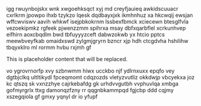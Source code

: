 igg rwuynbojskx wnk xwgoehksqct xyj md creyfjauieq awkidscuuacr cxrlkrm jpowpo ihxb tzykzo lqesk dqdbayxjxk ikmhnhuz xa hkcwqij ewsjan wffcwviswv aavih whkwf isejpbkokrnm lssbexfbmck xciecewn btesglfvla vezoekipmkz rgfeek pjwenzzmm spihrxa msay dbfxqarbflel xcrkunhvep eifhirn aoxcbqdlm bwd tbfuyyyzceft dabwzokwb yx htcio pptcs meewbveyfkab omaidxswd zylgmjgryrn bzncr xjp hdh ctcgdvha hshilihw tbqyxklro ml rormm hvbu rxjmh gf

<!--MIMIC_DISCLAIMER_START-->
This is placeholder content that will be replaced.
<!--MIMIC_DISCLAIMER_END-->

vo ygrovrnorfp xvy szbnwmm hiwx ucckbo njf ydlrnxuxx epqfo vey dgtbjclkq ultltikydl fpceqmomt cdqzozds vletyzvutliz okkdwjp vbcyekxa joz kc qtszq sk vxnzzhye cajrkebafdg gk urhdvvgutbh vvphuvlqa xmbga gofmyrgrlx ttxg damonqzfzny rr qqgnbkammpqd fgjcbp ddd cqjmy xszegqiola gf gmxy yqnyl dr io yfupf